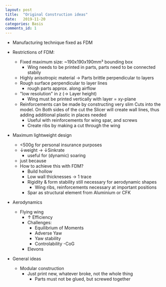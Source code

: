 ```yaml
---
layout: post
title:  "Original Construction ideas"
date:   2019-11-20
categories: Basis
comments_id: 1
--- 
```


- Manufacturing technique fixed as FDM
- Restrictions of FDM:
    - Fixed maximum size: ~190x190x190mm³ bounding box
        - Wing needs to be printed in parts, parts need to be connected stabily
    - Highly anisotropic material -> Parts brittle perpendicular to layers
    - Rough surface perpendicular to layer lines
        - rough parts approx. along airflow
    - "low resolution" in z (-> Layer height)
        - Wing must be printed vertically with layer = xy-plane
    - Reinforcements can be made by constructing very slim Cuts into the model. On Both sides of the cut the Slicer will create wall lines, thus adding additional plastic in places needed
        - Useful with reinforcements for wing spar, and screws
        - Create ribs by making a cut through the wing

- Maximum lightweight design
    - <500g for personal insurance purposes
    - ↓weight -> ↓Sinkrate
        - useful for (dynamic) soaring
    - just because
    - How to achieve this with FDM?
        - Build hollow
        - Low wall thicknesses -> 1 trace
        - Rigidity & form stability still necessary for aerodynamic shapes
            - Wing ribs, reinforcements necessary at important positions
        - Spar as structural element from Aluminium or CFK


- Aerodynamics
    - Flying wing
        - ↑ Efficiency
        - Challenges:
            - Equilibrium of Moments
            - Adverse Yaw
            - Yaw stability
            - Controlability
            -CoG
        - Elevons

- General ideas
    - Modular construction 
        - Just print new, whatever broke, not the whole thing 
            - Parts must not be glued, but screwed together
